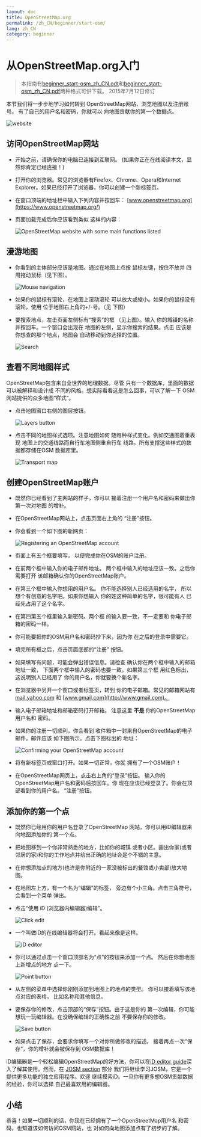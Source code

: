 ```yaml
---
layout: doc
title: OpenStreetMap.org
permalink: /zh_CN/beginner/start-osm/
lang: zh_CN
category: beginner
---
```


从OpenStreetMap.org入门
====================================

> 本指南有[beginner_start-osm_zh_CN.odt](/files/beginner_start-osm_zh_CN.odt)和[beginner_start-osm_zh_CN.pdf](/files/beginner_start-osm_zh_CN.pdf)两种格式可供下载。
> 2015年7月12日修订

本节我们将一步步地学习如何转到
OpenStreetMap网站、浏览地图以及注册账号。
有了自己的用户名和密码，你就可以
向地图贡献你的第一个数据点。

![website][]

访问OpenStreetMap网站
-------------------------------

- 开始之前，请确保你的电脑已连接到互联网。
    (如果你正在在线阅读本文，显然你肯定已经连接！)
- 打开你的浏览器。常见的浏览器有Firefox、Chrome、Opera和Internet
    Explorer。如果已经打开了浏览器，你可以创建一个新标签页。
- 在窗口顶端的地址栏中输入下列内容并按回车：
    [www.openstreetmap.org](https://www.openstreetmap.org/)
- 页面加载完成后你应该看到类似
    这样的内容：

    ![OpenStreetMap website with some main functions listed][]

漫游地图
----------------

- 你看到的主体部分应该是地图。通过在地图上点按
    鼠标左键，按住不放并
    四周拖动鼠标（见下图）。

    ![Mouse navigation][]

- 如果你的鼠标有滚轮，在地图上滚动滚轮
    可以放大或缩小。如果你的鼠标没有滚轮，使用
    位于地图右上角的+/-号。（见
    下图）
- 要搜索地点，左击页面左侧标有“搜索”的框
    （见上图）。输入
    你的城镇的名称并按回车。一个窗口会出现在
    地图的左侧，显示你搜索的结果。点击
    应该是你想查的那个地点，地图会
    自动移动到你选择的位置。

    ![Search][]


查看不同地图样式
------------------------

OpenStreetMap包含来自全世界的地理数据。尽管
只有一个数据库，里面的数据可以被解释和设计成
不同的风格。想实际看看这是怎么回事，可以了解一下
OSM网站提供的众多地图“样式”。

- 点击地图窗口右侧的图层按钮。

    ![Layers button][]

- 点击不同的地图样式选项。注意地图如何
    随每种样式变化。例如交通图着重表现
    地图上的交通线路而自行车地图侧重自行车
    线路。所有支撑这些样式的数据都存储在OSM
    数据库里。

    ![Transport map][]

创建OpenStreetMap账户
-------------------------------

- 既然你已经看到了主网站的样子，你可以
    接着注册一个用户名和密码来做出你第一次对地图
    的增补。
- 在OpenStreetMap网站上，点击页面右上角的
    “注册”按钮。
- 你会看到一个如下图的新网页：

    ![Registering an OpenStreetMap account][]

- 页面上有五个框要填写，
    以便完成你在OSM的账户注册。
- 在前两个框中输入你的电子邮件地址。
    两个框中输入的地址应该一致。之后你需要打开
    该邮箱确认你的OpenStreetMap账户。
- 在第三个框中输入你想用的用户名。
    你不能选择别人已经选用的名字，
    所以想个有创意的名字吧。如果你想输入
    你的姓这种简单的名字，很可能有人
    已经先占用了这个名字。
- 在第四第五个框里输入新密码。两个框
    的输入要一致，不一定要和
    你电子邮箱的密码一样。
- 你可能要把你的OSM用户名和密码抄下来，因为你
    在之后的登录中需要它。
- 填完所有框之后，点击页面底部的“注册”
    按钮。
- 如果填写有问题，可能会弹出错误信息。请检查
    确认你在两个框中输入的邮箱地址一致，
    下面两个框中输入的密码也要一致。如果第三个框
    用红色标出，这说明别人已经用了
    你的用户名，你就要换个新名字。
- 在浏览器中另开一个窗口或者标签页，转到
    你的电子邮箱。常见的邮箱网站有 [mail.yahoo.com](http://mail.yahoo.com)
    和 [www.gmail.com](http://www.gmail.com)。
- 输入电子邮箱地址和邮箱密码打开邮箱。
    注意这里 __不是__ 你的OpenStreetMap用户名和
    密码。
- 如果你的注册一切顺利，你会看到
    收件箱中一封来自OpenStreetMap的电子邮件。邮件应该
    如下图所示。点击下图标出的
    地址：

    ![Confirming your OpenStreetMap account][]

- 将有新标签页或窗口打开。如果一切正常，你就
    拥有了一个OSM账户！
- 在OpenStreetMap网页上，点击右上角的“登录”按钮。
    输入你的OpenStreetMap用户名和密码后按回车。你
    现在应该已经登录了。你会在顶部看到你的用户名。
    “注册”按钮。

添加你的第一个点
------------------------

- 既然你已经用你的用户名登录了OpenStreetMap
    网站，你可以用iD编辑器来向地图添加你的
    第一个点。
- 把地图移到一个你非常熟悉的地方，比如你的城镇
    或者小区。画出你家(或者邻居的家)和你的工作地点并给出正确的地址会是个不错的主意。
- 在你想添加点的地方(也许是你附近的一家没被标出的餐馆或小卖部)放大地图。
- 在地图左上方，有一个名为“编辑”的标签，
    旁边有个小三角。点击三角符号，会看到一个菜单
    弹出。
- 点击“使用 iD (浏览器内编辑器)编辑”。

    ![Click edit][]

- 一个叫做iD的在线编辑器将会打开。看起来像是这样。

    ![iD editor][]

- 你可以通过点击一个窗口顶部名为“点”的按钮来添加一个点。
    然后在你想地图上新增点的地方
    点一下。

    ![Point button][]

- 从左侧的菜单中选择你刚刚添加到地图上的地点的类型。
    你可以接着填写该地点对应的表格，
    比如名称和其他信息。
- 要保存你的修改，点击顶部的“保存”按钮。由于这是你的
    第一次编辑，你可能想玩一玩编辑器。在没确保编辑的正确性之前
    不要保存你的修改。

    ![Save button][]

- 如果点击了保存，会要求你填写一个对你所做修改的描述。
    接着再点一次“保存”，你的增补就会被保存到
    OSM数据库！


iD编辑器是一个轻松编辑OpenStreetMap的好方法，你可以在[iD editor guide](/zh_CN/beginner/id-editor/)深入了解其使用。然而，在 [JOSM section](/zh_CN/josm/) 部分
我们将继续学习JOSM，它是一个提供更多功能的独立应用程序。欢迎
继续摸索iD。一旦你有更多想OSM贡献数据的经验，你可以选择
自己最喜欢用的编辑器。

小结
-------

恭喜！如果一切顺利的话，你现在已经拥有了一个OpenStreetMap用户名
和密码，也知道该如何访问OSM网站，也
对如何向地图添加点有了初步的了解。



[website]: /images/beginner/start-osm_website.png
[OpenStreetMap website with some main functions listed]: /images/beginner/osm-website-main-functions.png
[Mouse navigation]: /images/beginner/mouse-navigation.png
[Search]: /images/beginner/search.png
[Layers button]: /images/beginner/layers.png
[Transport map]: /images/beginner/transport-map.png
[Registering an OpenStreetMap account]: /images/beginner/registering-account.png
[Confirming your OpenStreetMap account]: /images/beginner/confirming-account.png
[Click edit]: /images/beginner/click-edit.png
[iD editor]: /images/beginner/id-editor.png
[Point button]: /images/beginner/point-button.png
[Save button]: /images/beginner/save-button.png

